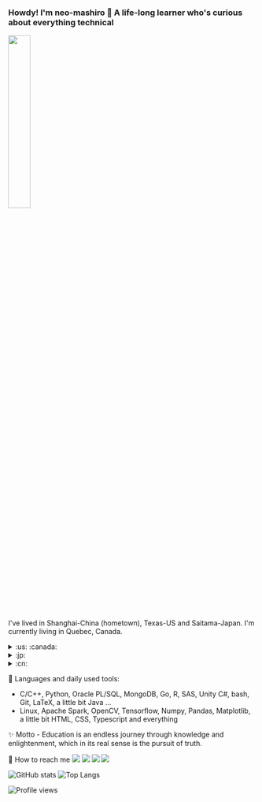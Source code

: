<!--
**neo-mashiro/neo-mashiro** is a ✨ _special_ ✨ repository because its `README.md` (this file) appears on your GitHub profile.
-->

### Howdy! I'm neo-mashiro 👋 A life-long learner who's curious about everything technical

<img src="https://raw.githubusercontent.com/neo-mashiro/neo-mashiro/master/title.png" width=30% height=30%>

I've lived in Shanghai-China (hometown), Texas-US and Saitama-Japan.
I'm currently living in Quebec, Canada.


<details>
<summary>:us: :canada:</summary>

I'm a self-educator in Computer Science who's enthusiastic about technical innovations. Despite the lack of background in CS, I'm constantly learning new stuff online where education resources abound. I previously majored in finance and econometrics (until 2014), used to be a restaurant waiter, cashier, delivery driver, financial advisor, and then made a career shift into the IT industry as a database engineer. I aspire to become an inquisitive, energetic computer specialist, data scientist or quantitative analyst with a solid foundation in both technical skills and industry domain expertise.

</details>

<details>
<summary>:jp:</summary>

プロフをご覧いただき誠にありがとうございます！中国生まれ中国育ち、30代前半の呂と申します！経済学の卒業生で、前は金融企業で活躍していたのですが、開発のほうが好きなのでIT業界に転職しました。計算機科学専門ではありませんが、インタネットのおかげで毎日欠かさずに新たな知識と技術を独学しています。ただの趣味とは言え、やっぱり日々の努力を積み重ねていくことで、スキルアップをしていきたいなと思います。質問がありましたら何でも気軽に聞いてください、仲良くしてくれると嬉しいです、何卒よろしくお願いいたします！ちなみにアニメや音楽が大好き、特にARIAが一生推しです。

</details>


<details>
<summary>:cn:</summary>

大家好，这里是数理学渣一枚，ACG爱好者，沧桑大叔脸伪90后。原经济相关专业毕业，大龄转行CS选手，目前利用空余零散时间自学CS充电中，望技术大牛和科班大神们轻虐，日常不定时在线，关于有意思的话题和技术欢迎私戳～ ₍ᐢ •⌄• ᐢ₎

</details>


:green_apple: Languages and daily used tools:
- C/C++, Python, Oracle PL/SQL, MongoDB, Go, R, SAS, Unity C#, bash, Git, LaTeX, a little bit Java ...
- Linux, Apache Spark, OpenCV, Tensorflow, Numpy, Pandas, Matplotlib, a little bit HTML, CSS, Typescript and everything

:sparkles: Motto - Education is an endless journey through knowledge and enlightenment, which in its real sense is the pursuit of truth.

:tea: How to reach me
<a href="https://github.com/neo-mashiro"><img src="https://img.shields.io/github/followers/neo-mashiro?label=Github&style=social"></a>
<a href="https://www.linkedin.com/in/wentao-lu-90125157"><img src="https://img.shields.io/badge/LinkedIn--_.svg?style=social&logo=linkedin"></a>
<a href="https://twitter.com/neo_mashiro"><img src="https://img.shields.io/twitter/follow/neo_mashiro?label=Twitter&style=social"></a>
<a href="https://www.zhihu.com/people/neo-mashiro"><img src="https://img.shields.io/badge/zhihu--_.svg?style=social&logo=zhihu"></a>

![GitHub stats](https://github-readme-stats.vercel.app/api?username=neo-mashiro&show_icons=true&count_private=true&theme=buefy&hide=contribs)
![Top Langs](https://github-readme-stats.vercel.app/api/top-langs/?username=neo-mashiro&layout=compact&hide=Jupyter)

![Profile views](https://gpvc.arturio.dev/neo-mashiro)
